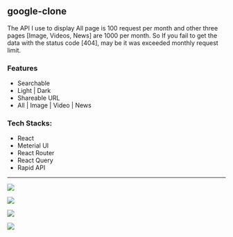 ## google-clone

The API I use to display All page is 100 request per month and other three pages [Image, Videos, News] are 1000 per month.
So If you fail to get the data with the status code [404], may be it was exceeded monthly request limit.

### Features

-  Searchable
-  Light | Dark
-  Shareable URL
-  All | Image | Video | News

### Tech Stacks:

-  React
-  Meterial UI
-  React Router
-  React Query
-  Rapid API

---

![](https://dev-to-uploads.s3.amazonaws.com/uploads/articles/zifcx08qt03x60by0ejr.png)

![](https://dev-to-uploads.s3.amazonaws.com/uploads/articles/07apcfujaddeqppvv6w5.png)

![](https://dev-to-uploads.s3.amazonaws.com/uploads/articles/gzni6vnvgylsecv9csqa.png)

![](https://dev-to-uploads.s3.amazonaws.com/uploads/articles/dzpk35m7n5fht8gjyxdq.png)
